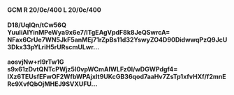 #### GCM R 20/0c/400 L 20/0c/400
**D18/UqIQn/tCw56Q**<br/>**YuuIiAlYinMPeWya9x6e7/ITgEAgVpdF8k8JeQSwrcA=**<br/>**NFax6CrUe7WN5JkF5anMEj71rZpBs11d32YswyZO4D90DidwwqPzQ9JcU3Dkx33pYLriH5rURscmULwr...**<br/><br/>
**aosvjNw+rI9rTw1G**<br/>**s9x61zDvtQNTcPWjz5I0vpWCmAIWLFz0l/wDGWPdgf4=**<br/>**IXz6TEUsfEFwOF2WfbWPAjxlt9UKcGB36qod7aaHv7ZsTp1xfvHXf/f2mnERc9XvfQbOjMHEJ9SVXUFU...**